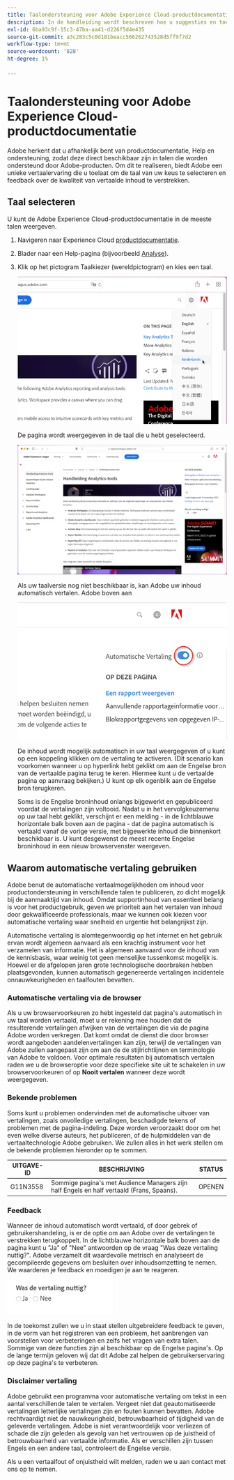 ```yaml
---
title: Taalondersteuning voor Adobe Experience Cloud-productdocumentatie
description: In de handleiding wordt beschreven hoe u suggesties en toevoegingen kunt toevoegen aan de documentatiesite Adobe.
exl-id: 6ba93c9f-15c3-47ba-aa41-d226f5d4e435
source-git-commit: a3c283c5c0d181beacc566262743528d5ff9f7d2
workflow-type: tm+mt
source-wordcount: '828'
ht-degree: 1%

---
```


# Taalondersteuning voor Adobe Experience Cloud-productdocumentatie

Adobe herkent dat u afhankelijk bent van productdocumentatie, Help en ondersteuning, zodat deze direct beschikbaar zijn in talen die worden ondersteund door Adobe-producten. Om dit te realiseren, biedt Adobe een unieke vertaalervaring die u toelaat om de taal van uw keus te selecteren en feedback over de kwaliteit van vertaalde inhoud te verstrekken.

## Taal selecteren

U kunt de Adobe Experience Cloud-productdocumentatie in de meeste talen weergeven.

1. Navigeren naar Experience Cloud [productdocumentatie](https://helpx.adobe.com/nl/support/experience-cloud.html).

1. Blader naar een Help-pagina (bijvoorbeeld [Analyse](https://docs.adobe.com/content/help/nl-NL/analytics/landing/home.html)).

1. Klik op het pictogram Taalkiezer (wereldpictogram) en kies een taal.

   ![Taalkiezer](assets/language-dropdown.png)

   De pagina wordt weergegeven in de taal die u hebt geselecteerd.

   ![Vertaalde pagina](assets/french.png)

   Als uw taalversie nog niet beschikbaar is, kan Adobe uw inhoud automatisch vertalen. Adobe boven aan

   ![Vertaalbericht](assets/machine-translation-message.png)

   De inhoud wordt mogelijk automatisch in uw taal weergegeven of u kunt op een koppeling klikken om de vertaling te activeren. (Dit scenario kan voorkomen wanneer u op hyperlink hebt geklikt om aan de Engelse bron van de vertaalde pagina terug te keren. Hiermee kunt u de vertaalde pagina op aanvraag bekijken.) U kunt op elk ogenblik aan de Engelse bron terugkeren.

   Soms is de Engelse broninhoud onlangs bijgewerkt en gepubliceerd voordat de vertalingen zijn voltooid. Nadat u in het vervolgkeuzemenu op uw taal hebt geklikt, verschijnt er een melding - in de lichtblauwe horizontale balk boven aan de pagina - dat de pagina automatisch is vertaald vanaf de vorige versie, met bijgewerkte inhoud die binnenkort beschikbaar is. U kunt desgewenst de meest recente Engelse broninhoud in een nieuw browservenster weergeven.

## Waarom automatische vertaling gebruiken

Adobe benut de automatische vertaalmogelijkheden om inhoud voor productondersteuning in verschillende talen te publiceren, zo dicht mogelijk bij de aanmaaktijd van inhoud. Omdat supportinhoud van essentieel belang is voor het productgebruik, geven we prioriteit aan het vertalen van inhoud door gekwalificeerde professionals, maar we kunnen ook kiezen voor automatische vertaling waar snelheid en urgentie het belangrijkst zijn.

Automatische vertaling is alomtegenwoordig op het internet en het gebruik ervan wordt algemeen aanvaard als een krachtig instrument voor het verzamelen van informatie. Het is algemeen aanvaard voor de inhoud van de kennisbasis, waar weinig tot geen menselijke tussenkomst mogelijk is. Hoewel er de afgelopen jaren grote technologische doorbraken hebben plaatsgevonden, kunnen automatisch gegenereerde vertalingen incidentele onnauwkeurigheden en taalfouten bevatten.

### Automatische vertaling via de browser

Als u uw browservoorkeuren zo hebt ingesteld dat pagina&#39;s automatisch in uw taal worden vertaald, moet u er rekening mee houden dat de resulterende vertalingen afwijken van de vertalingen die via de pagina Adobe worden verkregen. Dat komt omdat de dienst die door browser wordt aangeboden aandelenvertalingen kan zijn, terwijl de vertalingen van Adobe zullen aangepast zijn om aan de de stijlrichtlijnen en terminologie van Adobe te voldoen. Voor optimale resultaten bij automatisch vertalen raden we u de browseroptie voor deze specifieke site uit te schakelen in uw browservoorkeuren of op **Nooit vertalen** wanneer deze wordt weergegeven.

### Bekende problemen

Soms kunt u problemen ondervinden met de automatische uitvoer van vertalingen, zoals onvolledige vertalingen, beschadigde tekens of problemen met de pagina-indeling. Deze worden veroorzaakt door om het even welke diverse auteurs, het publiceren, of de hulpmiddelen van de vertaaltechnologie Adobe gebruiken. We zullen alles in het werk stellen om de bekende problemen hieronder op te sommen.

| **UITGAVE-ID** | **BESCHRIJVING** | **STATUS** |
|--------------|-------------------------------------------------------------------------------------|------------|
| G11N3558 | Sommige pagina&#39;s met Audience Managers zijn half Engels en half vertaald (Frans, Spaans). | OPENEN |

### Feedback

Wanneer de inhoud automatisch wordt vertaald, of door gebrek of gebruikershandeling, is er de optie om aan Adobe over de vertalingen te verstrekken terugkoppelt. In de lichtblauwe horizontale balk boven aan de pagina kunt u &quot;Ja&quot; of &quot;Nee&quot; antwoorden op de vraag &quot;Was deze vertaling nuttig?&quot;. Adobe verzamelt dit waardevolle metrisch en analyseert de gecompileerde gegevens om besluiten over inhoudsomzetting te nemen. We waarderen je feedback en moedigen je aan te reageren.

![Feedback](assets/machine-translation-feedback.png)

In de toekomst zullen we u in staat stellen uitgebreidere feedback te geven, in de vorm van het registreren van een probleem, het aanbrengen van voorstellen voor verbeteringen en zelfs het vragen van extra talen. Sommige van deze functies zijn al beschikbaar op de Engelse pagina&#39;s. Op de lange termijn geloven wij dat dit Adobe zal helpen de gebruikerservaring op deze pagina&#39;s te verbeteren.

<!--
![Improve this page](assets/feedback.png)
-->

### Disclaimer vertaling

Adobe gebruikt een programma voor automatische vertaling om tekst in een aantal verschillende talen te vertalen. Vergeet niet dat geautomatiseerde vertalingen letterlijke vertalingen zijn en fouten kunnen bevatten. Adobe rechtvaardigt niet de nauwkeurigheid, betrouwbaarheid of tijdigheid van de geleverde vertalingen. Adobe is niet verantwoordelijk voor verliezen of schade die zijn geleden als gevolg van het vertrouwen op de juistheid of betrouwbaarheid van vertaalde informatie. Als er verschillen zijn tussen Engels en een andere taal, controleert de Engelse versie.

Als u een vertaalfout of onjuistheid wilt melden, raden we u aan contact met ons op te nemen.
